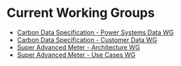 # Current Working Groups

- [Carbon Data Specification - Power Systems Data WG](https://github.com/carbon-data-specification/Power-Systems-Data)
- [Carbon Data Specification - Customer Data WG](https://github.com/carbon-data-specification/Customer-Data)
- [Super Advanced Meter - Architecture WG](https://github.com/super-advanced-meter/WG-Architecture)
- [Super Advanced Meter - Use Cases WG](https://github.com/super-advanced-meter/WG-UseCases)
